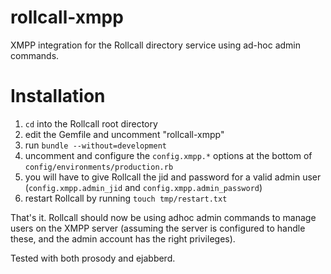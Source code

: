 rollcall-xmpp
=============

XMPP integration for the Rollcall directory service using ad-hoc admin commands.

Installation
============

1. `cd` into the Rollcall root directory
2. edit the Gemfile and uncomment "rollcall-xmpp"
3. run `bundle --without=development`
4. uncomment and configure the `config.xmpp.*` options at the bottom of `config/environments/production.rb`
5. you will have to give Rollcall the jid and password for a valid admin user (`config.xmpp.admin_jid` and `config.xmpp.admin_password`)
6. restart Rollcall by running `touch tmp/restart.txt`

That's it. Rollcall should now be using adhoc admin commands to manage users on the XMPP server (assuming the server is configured to handle these, and the admin account has the right privileges). 

Tested with both prosody and ejabberd.